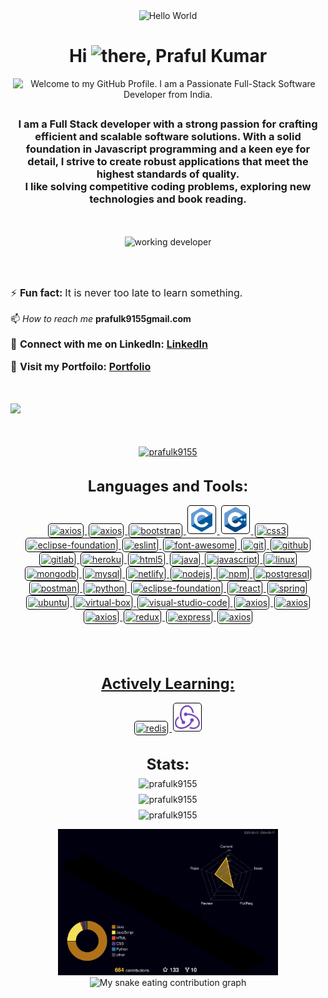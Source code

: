 <p align='center' style='margin: 16px 4px 8px;'>
    <img src="./assets/greetings.gif" alt="Hello World" />
</p>
<h1 align="center">
    Hi <img src='./assets/wave.gif' height='26' alt='there'>, Praful Kumar
</h1>

<p align='center' style='margin: 16px 4px 8px;'>
    <img src="https://readme-typing-svg.herokuapp.com?font=Fira+Code&pause=1000&color=54A6FF&center=true&vCenter=true&multiline=true&width=710&height=70&lines=Welcome+to+my+GitHub+Profile;I+am+a+passionate+full-stack+software+engineer+from+India" alt="Welcome to my GitHub Profile. I am a Passionate Full-Stack Software Developer from India." />
</p>
<h2></h2>

<h3 align="center">
    I am a Full Stack developer with a strong passion for crafting efficient and scalable software solutions. With a solid foundation in Javascript programming and a keen eye for detail, I strive to create robust applications that meet the highest standards of quality.<br />
    I like solving competitive coding problems, exploring new technologies and book reading.
</h3>

<br>
<p align='center' style='margin: 16px 4px 8px;'>
    <img src="./assets/dev-working_rounded.gif" alt="working developer">
</p>

<h2></h2>
<br>

<div>
<p align='left' style='font-size: 16px;'>
    ⚡ <strong>Fun fact: </strong>It is never too late to learn something.
</p>

📫 _How to reach me_ **prafulk9155gmail.com**

<p align='left' style='font-size: 16px;'>
    🔗 <strong>Connect with me on LinkedIn: <a href="https://www.linkedin.com/in/praful-kumar-38b96b1b0/"  target="_blank">LinkedIn</a></strong>
</p>

<p align='left' style='font-size: 16px;'>
    🔗 <strong>Visit my Portfoilo: <a href="https://prafulstack.netlify.app"  target="_blank">Portfolio</a></strong>
</p>
<br>

<p align="left" style='font-size: 16px;'> 
  <img src="https://komarev.com/ghpvc/?username=prafulk9155&style=flat-square" />
</p>
</div>

<br>

<p align="center" style='margin: 16px 4px 8px;'> <a href="https://github.com/ryo-ma/github-profile-trophy"><img src="https://github-profile-trophy.vercel.app/?username=prafulk9155&&theme=flat&column=5&margin-w=15&margin-h=15" alt="prafulk9155" /></a> </p>

<h2></h2>

<h3 align="center" style='margin: 32px 4px 8px; font-size: 24px;'>
    Languages and Tools:
</h3>
<p align="center" style='margin: 16px 4px 32px;'>
    <a href="https://www.arduino.cc/" target="_blank" rel="noreferrer">
        <img src="https://www.vectorlogo.zone/logos/arduino/arduino-icon.svg" alt="axios" width="40" height="40" style="background: #ffffff; border-radius: 5px; border: 1px solid #000000; margin: 0 2px; padding: 2px;" />
    </a>
    <a href="https://axios-http.com/" target="_blank" rel="noreferrer">
        <img src="https://www.vectorlogo.zone/logos/axios/axios-icon.svg" alt="axios" width="40" height="40" style="background: #ffffff; border-radius: 5px; border: 1px solid #000000; margin: 0 2px; padding: 2px;" />
    </a>
    <a href="https://getbootstrap.com" target="_blank" rel="noreferrer">
        <img src="https://www.vectorlogo.zone/logos/getbootstrap/getbootstrap-icon.svg" alt="bootstrap" width="40" height="40" style="background: #ffffff; border-radius: 5px; border: 1px solid #000000; margin: 0 2px; padding: 2px;" />
    </a>
    <a href="https://www.cprogramming.com/" target="_blank" rel="noreferrer">
        <img src="https://raw.githubusercontent.com/devicons/devicon/master/icons/c/c-original.svg" alt="c" width="40" height="40" style="background: #ffffff; border-radius: 5px; border: 1px solid #000000; margin: 0 2px; padding: 2px;" />
    </a>
    <a href="https://www.w3schools.com/cpp/" target="_blank" rel="noreferrer">
        <img src="https://raw.githubusercontent.com/devicons/devicon/master/icons/cplusplus/cplusplus-original.svg" alt="cplusplus" width="40" height="40" style="background: #ffffff; border-radius: 5px; border: 1px solid #000000; margin: 0 2px; padding: 2px;" />
    </a>
    <a href="https://www.w3schools.com/css/" target="_blank" rel="noreferrer">
        <img src="https://www.vectorlogo.zone/logos/w3_css/w3_css-icon.svg" alt="css3" width="40" height="40" style="background: #ffffff; border-radius: 5px; border: 1px solid #000000; margin: 0 2px; padding: 2px;" />
    </a>
    <a href="https://www.eclipse.org/" target="_blank" rel="noreferrer">
        <img src="https://www.vectorlogo.zone/logos/eclipse/eclipse-icon.svg" alt="eclipse-foundation" width="40" height="40" style="background: #ffffff; border-radius: 5px; border: 1px solid #000000; margin: 0 2px; padding: 2px;" />
    </a>
    <a href="https://eslint.org/" target="_blank" rel="noreferrer">
        <img src="https://www.vectorlogo.zone/logos/eslint/eslint-icon.svg" alt="eslint" width="40" height="40" style="background: #ffffff; border-radius: 5px; border: 1px solid #000000; margin: 0 2px; padding: 2px;" />
    </a>
    <a href="https://fontawesome.com/" target="_blank" rel="noreferrer">
        <img src="https://www.vectorlogo.zone/logos/font-awesome/font-awesome-icon.svg" alt="font-awesome" width="40" height="40" style="background: #ffffff; border-radius: 5px; border: 1px solid #000000; margin: 0 2px; padding: 2px;" />
    </a>
    <a href="https://git-scm.com/" target="_blank" rel="noreferrer">
        <img src="https://www.vectorlogo.zone/logos/git-scm/git-scm-icon.svg" alt="git" width="40" height="40" style="background: #ffffff; border-radius: 5px; border: 1px solid #000000; margin: 0 2px; padding: 2px;" />
    </a>
    <a href="https://github.com/" target="_blank" rel="noreferrer">
        <img src="https://www.vectorlogo.zone/logos/github/github-icon.svg" alt="github" width="40" height="40" style="background: #ffffff; border-radius: 5px; border: 1px solid #000000; margin: 0 2px; padding: 2px;" />
    </a>
    <a href="https://about.gitlab.com/" target="_blank" rel="noreferrer">
        <img src="https://www.vectorlogo.zone/logos/gitlab/gitlab-icon.svg" alt="gitlab" width="40" height="40" style="background: #ffffff; border-radius: 5px; border: 1px solid #000000; margin: 0 2px; padding: 2px;" />
    </a>
    <a href="https://heroku.com" target="_blank" rel="noreferrer">
        <img src="https://www.vectorlogo.zone/logos/heroku/heroku-icon.svg" alt="heroku" width="40" height="40" style="background: #ffffff; border-radius: 5px; border: 1px solid #000000; margin: 0 2px; padding: 2px;" />
    </a>
    <a href="https://www.w3.org/html/" target="_blank" rel="noreferrer">
        <img src="https://www.vectorlogo.zone/logos/w3_html5/w3_html5-icon.svg" alt="html5" width="40" height="40" style="background: #ffffff; border-radius: 5px; border: 1px solid #000000; margin: 0 2px; padding: 2px;" />
    </a>
    <a href="https://www.java.com" target="_blank" rel="noreferrer">
        <img src="https://www.vectorlogo.zone/logos/java/java-icon.svg" alt="java" width="40" height="40" style="background: #ffffff; border-radius: 5px; border: 1px solid #000000; margin: 0 2px; padding: 2px;" />
    </a>
    <a href="https://www.javascript.com/" target="_blank" rel="noreferrer">
        <img src="https://www.vectorlogo.zone/logos/javascript/javascript-icon.svg" alt="javascript" width="40" height="40" style="background: #ffffff; border-radius: 5px; border: 1px solid #000000; margin: 0 2px; padding: 2px;" />
    </a>
    <a href="https://www.linux.org/" target="_blank" rel="noreferrer">
        <img src="https://www.vectorlogo.zone/logos/linux/linux-icon.svg" alt="linux" width="40" height="40" style="background: #ffffff; border-radius: 5px; border: 1px solid #000000; margin: 0 2px; padding: 2px;" />
    </a>
    <a href="https://www.mongodb.com/" target="_blank" rel="noreferrer">
        <img src="https://www.vectorlogo.zone/logos/mongodb/mongodb-icon.svg" alt="mongodb" width="40" height="40" style="background: #ffffff; border-radius: 5px; border: 1px solid #000000; margin: 0 2px; padding: 2px;" />
    </a>
    <a href="https://www.mysql.com/" target="_blank" rel="noreferrer">
        <img src="https://www.vectorlogo.zone/logos/mysql/mysql-icon.svg" alt="mysql" width="40" height="40" style="background: #ffffff; border-radius: 5px; border: 1px solid #000000; margin: 0 2px; padding: 2px;" />
    </a>
    <a href="https://www.netlify.com/" target="_blank" rel="noreferrer">
        <img src="https://www.vectorlogo.zone/logos/netlify/netlify-icon.svg" alt="netlify" width="40" height="40" style="background: #ffffff; border-radius: 5px; border: 1px solid #000000; margin: 0 2px; padding: 2px;" />
    </a>
    <a href="https://nodejs.org" target="_blank" rel="noreferrer">
        <img src="https://www.vectorlogo.zone/logos/nodejs/nodejs-icon.svg" alt="nodejs" width="40" height="40" style="background: #ffffff; border-radius: 5px; border: 1px solid #000000; margin: 0 2px; padding: 2px;" />
    </a>
    <a href="https://www.npmjs.com/" target="_blank" rel="noreferrer">
        <img src="https://www.vectorlogo.zone/logos/npmjs/npmjs-ar21.svg" alt="npm" width="40" height="40" style="background: #ffffff; border-radius: 5px; border: 1px solid #000000; margin: 0 2px; padding: 2px;" />
    </a>
    <a href="https://www.postgresql.org" target="_blank" rel="noreferrer">
        <img src="https://www.vectorlogo.zone/logos/postgresql/postgresql-icon.svg" alt="postgresql" width="40" height="40" style="background: #ffffff; border-radius: 5px; border: 1px solid #000000; margin: 0 2px; padding: 2px;" />
    </a>
    <a href="https://postman.com" target="_blank" rel="noreferrer">
        <img src="https://www.vectorlogo.zone/logos/getpostman/getpostman-icon.svg" alt="postman" width="40" height="40" style="background: #ffffff; border-radius: 5px; border: 1px solid #000000; margin: 0 2px; padding: 2px;" />
    </a>
    <a href="https://www.python.org" target="_blank" rel="noreferrer">
        <img src="https://www.vectorlogo.zone/logos/python/python-icon.svg" alt="python" width="40" height="40" style="background: #ffffff; border-radius: 5px; border: 1px solid #000000; margin: 0 2px; padding: 2px;" />
    </a>
    <a href="https://www.php.net/" target="_blank" rel="noreferrer">
        <img src="https://www.vectorlogo.zone/logos/php/php-icon.svg" alt="eclipse-foundation" width="40" height="40" style="background: #ffffff; border-radius: 5px; border: 1px solid #000000; margin: 0 2px; padding: 2px;" />
    <a href="https://reactjs.org/" target="_blank" rel="noreferrer">
        <img src="https://www.vectorlogo.zone/logos/reactjs/reactjs-icon.svg" alt="react" width="40" height="40" style="background: #ffffff; border-radius: 5px; border: 1px solid #000000; margin: 0 2px; padding: 2px;" />
    </a>
    <a href="https://spring.io/" target="_blank" rel="noreferrer">
        <img src="https://www.vectorlogo.zone/logos/springio/springio-icon.svg" alt="spring" width="40" height="40" style="background: #ffffff; border-radius: 5px; border: 1px solid #000000; margin: 0 2px; padding: 2px;" />
    </a>
    <a href="https://ubuntu.com/" target="_blank" rel="noreferrer">
        <img src="https://www.vectorlogo.zone/logos/ubuntu/ubuntu-icon.svg" alt="ubuntu" width="40" height="40" style="background: #ffffff; border-radius: 5px; border: 1px solid #000000; margin: 0 2px; padding: 2px;" />
    </a>
    <a href="https://www.virtualbox.org/" target="_blank" rel="noreferrer">
        <img src="https://www.vectorlogo.zone/logos/virtualbox/virtualbox-icon.svg" alt="virtual-box" width="40" height="40" style="background: #ffffff; border-radius: 5px; border: 1px solid #000000; margin: 0 2px; padding: 2px;" />
    </a>
    <a href="https://code.visualstudio.com/" target="_blank" rel="noreferrer">
        <img src="https://www.vectorlogo.zone/logos/visualstudio_code/visualstudio_code-icon.svg" alt="visual-studio-code" width="40" height="40" style="background: #ffffff; border-radius: 5px; border: 1px solid #000000; margin: 0 2px; padding: 2px;" />
    </a>
    <a href="https://www.figma.com/" target="_blank" rel="noreferrer">
        <img src="https://www.vectorlogo.zone/logos/opencv/opencv-icon.svg" alt="axios" width="40" height="40" style="background: #ffffff; border-radius: 5px; border: 1px solid #000000; margin: 0 2px; padding: 2px;" />
    </a>
    <a href="https://opencv.org/" target="_blank" rel="noreferrer">
        <img src="https://www.vectorlogo.zone/logos/figma/figma-icon.svg" alt="axios" width="40" height="40" style="background: #ffffff; border-radius: 5px; border: 1px solid #000000; margin: 0 2px; padding: 2px;" />
    </a>
    <a href="https://maven.apache.org/" target="_blank" rel="noreferrer">
        <img src="https://www.vectorlogo.zone/logos/apache_maven/apache_maven-icon.svg" alt="axios" width="40" height="40" style="background: #ffffff; border-radius: 5px; border: 1px solid #000000; margin: 0 2px; padding: 2px;" />
    </a>
    <a href="https://sass-lang.com/" target="_blank" rel="noreferrer">
        <img src="https://www.vectorlogo.zone/logos/sass-lang/sass-lang-icon.svg" alt="redux" width="40" height="40" style="background: #ffffff; border-radius: 5px; border: 1px solid #000000; margin: 0 2px; padding: 2px;" />
    </a>
    <a href="https://expressjs.com" target="_blank" rel="noreferrer">
        <img src="https://www.vectorlogo.zone/logos/expressjs/expressjs-icon.svg" alt="express" width="40" height="40" style="background: #ffffff; border-radius: 5px; border: 1px solid #000000; margin: 0 2px; padding: 2px;" />
    </a>
    <a href="https://angular.io/" target="_blank" rel="noreferrer">
        <img src="https://www.vectorlogo.zone/logos/angular/angular-icon.svg" alt="axios" width="40" height="40" style="background: #ffffff; border-radius: 5px; border: 1px solid #000000; margin: 0 2px; padding: 2px;" />
</p>

<br>
<h3 align="center" style='margin: 32px 4px 8px; font-size: 24px;'> <strong> Actively Learning: </strong></h3>
<p align="center" style='margin: 16px 4px 32px;'>
    <a href="https://redis.io" target="_blank" rel="noreferrer">
        <img src="https://www.vectorlogo.zone/logos/redis/redis-icon.svg" alt="redis" width="40" height="40" style="background: #ffffff; border-radius: 5px; border: 1px solid #000000; margin: 0 2px; padding: 2px;" />
    </a>
    <a href="https://redux.js.org" target="_blank" rel="noreferrer">
        <img src="https://raw.githubusercontent.com/devicons/devicon/master/icons/redux/redux-original.svg" alt="redux" width="40" height="40" style="background: #ffffff; border-radius: 5px; border: 1px solid #000000; margin: 0 2px; padding: 2px;" />
    </a>
</p>
    
<h3 align="center" style='margin: 0px 4px 8px; font-size: 24px;'>
    Stats:
</h3>
<p align="center" style='margin: 8px 4px;'>
    <img src="https://github-readme-stats.vercel.app/api/top-langs/?username=prafulk9155&layout=compact&langs_count=10&theme=dark" alt="prafulk9155" />
</p>

<p align="center" style='margin: 8px 4px;'>
    <img src="https://github-readme-stats.vercel.app/api?username=prafulk9155&show_icons=true&theme=dark" alt="prafulk9155" />
</p>

<p align="center" style='margin: 8px 4px;'>
    <img src="https://github-readme-streak-stats.herokuapp.com/?user=prafulk9155&theme=dark" alt="prafulk9155" />
</p>

<p align="center" >
    <img style='width : 70%;' src="profile-3d-contrib/profile-night-rainbow.svg?sanitize=true" alt="3D-profile-contrib">
</p?
 
<p align="center" style='margin: 8px 4px;'>
    <img src="https://github.com/prafulk9155/blob/output/github-contribution-grid-snake-dark.svg" alt="My snake eating contribution graph" />
</p>

